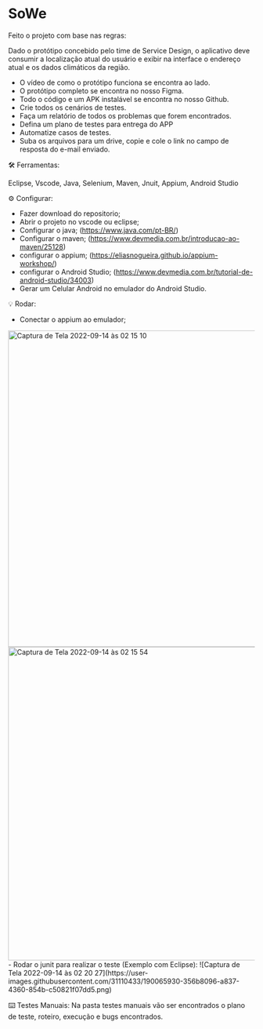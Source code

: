# SoWe

Feito o projeto com base nas regras:

Dado o protótipo concebido pelo time de Service Design, o aplicativo deve consumir a localização atual do usuário e exibir na interface o endereço atual e os dados climáticos da região.

- O vídeo de como o protótipo funciona se encontra ao lado. 
- O protótipo completo se encontra no nosso Figma.
- Todo o código e um APK instalável se encontra no nosso Github.
- Crie todos os cenários de testes.
- Faça um relatório de todos os problemas que forem encontrados.
- Defina um plano de testes para entrega do APP
- Automatize casos de testes.
- Suba os arquivos para um drive, copie e cole o link no campo de resposta do e-mail enviado.


🛠 Ferramentas:

Eclipse, Vscode, Java, Selenium, Maven, Jnuit, Appium, Android Studio


⚙️ Configurar:
- Fazer download do repositorio;
- Abrir o projeto no vscode ou eclipse;
- Configurar o java; (https://www.java.com/pt-BR/)
- Configurar o maven; (https://www.devmedia.com.br/introducao-ao-maven/25128)
- configurar o appium; (https://eliasnogueira.github.io/appium-workshop/)
- configurar o Android Studio; (https://www.devmedia.com.br/tutorial-de-android-studio/34003)
- Gerar um Celular Android no emulador do Android Studio.

💡 Rodar:
- Conectar o appium ao emulador;
<img width="645" alt="Captura de Tela 2022-09-14 às 02 15 10" src="https://user-images.githubusercontent.com/31110433/190065276-ed2bce07-d2f8-4d8e-903c-4d64a25eacde.png">
<img width="639" alt="Captura de Tela 2022-09-14 às 02 15 54" src="https://user-images.githubusercontent.com/31110433/190065378-a93fcaf1-ecee-4d7d-a98f-9d676c3e86cb.png">
- Rodar o junit para realizar o teste (Exemplo com Eclipse):
![Captura de Tela 2022-09-14 às 02 20 27](https://user-images.githubusercontent.com/31110433/190065930-356b8096-a837-4360-854b-c50821f07dd5.png)



⌨️ Testes Manuais:
Na pasta testes manuais vão ser encontrados o plano de teste, roteiro, execução e bugs encontrados.




